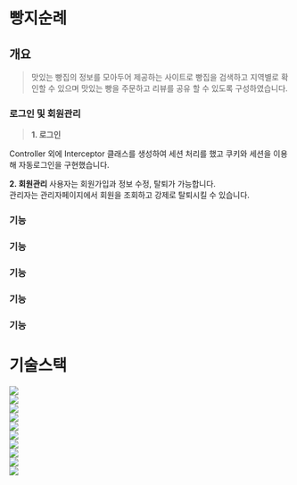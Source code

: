 # 빵지순례

## 개요

> 맛있는 빵집의 정보를 모아두어 제공하는 사이트로 빵집을 검색하고 지역별로 확인할 수 있으며 맛있는 빵을 주문하고 리뷰를 공유 할 수 있도록 구성하였습니다.


### 로그인 및 회원관리

> **1. 로그인**

Controller 외에 Interceptor 클래스를 생성하여 세션 처리를 했고 쿠키와 세션을 이용해 자동로그인을 구현했습니다.

**2. 회원관리**
사용자는 회원가입과 정보 수정, 탈퇴가 가능합니다.
<br>
관리자는 관리자페이지에서 회원을 조회하고 강제로 탈퇴시킬 수 있습니다.
<br>

### 기능

### 기능

### 기능

### 기능

### 기능



# 기술스택

<div> 
  <img src="https://img.shields.io/badge/java-007396?style=for-the-badge&logo=java&logoColor=white"> 
  <br>
  <img src="https://img.shields.io/badge/html5-E34F26?style=for-the-badge&logo=html5&logoColor=white"> 
  <br>
  <img src="https://img.shields.io/badge/css-1572B6?style=for-the-badge&logo=css3&logoColor=white"> 
  <br>
  <img src="https://img.shields.io/badge/javascript-F7DF1E?style=for-the-badge&logo=javascript&logoColor=black"> 
  <br>
  <img src="https://img.shields.io/badge/jquery-0769AD?style=for-the-badge&logo=jquery&logoColor=white">
  <br>
  <img src="https://img.shields.io/badge/oracle-F80000?style=for-the-badge&logo=oracle&logoColor=white"> 
  <br>
  <img src="https://img.shields.io/badge/mysql-4479A1?style=for-the-badge&logo=mysql&logoColor=white"> 
  <br>
  <img src="https://img.shields.io/badge/spring-6DB33F?style=for-the-badge&logo=spring&logoColor=white"> 
  <br>
  <img src="https://img.shields.io/badge/apache tomcat-F8DC75?style=for-the-badge&logo=apachetomcat&logoColor=white">
  <br>
  <img src="https://img.shields.io/badge/github-181717?style=for-the-badge&logo=github&logoColor=white">
  <br>
</div>
